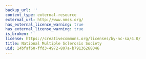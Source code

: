 ```yaml
---
backup_url: ''
content_type: external-resource
external_url: http://www.nmss.org/
has_external_licence_warning: true
has_external_license_warning: true
is_broken: ''
license: https://creativecommons.org/licenses/by-nc-sa/4.0/
title: National Multiple Sclerosis Society
uid: 14bfaf60-ffd3-4972-807a-b79136268046
---
```

